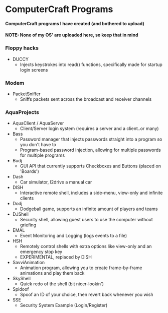 # ComputerCraft Programs
#### ComputerCraft programs I have created (and bothered to upload)
#### NOTE: None of my OS' are uploaded here, so keep that in mind

### Floppy hacks
- DUCCY
  - Injects keystrokes into read() functions, specifically made for startup login screens

### Modem
- PacketSniffer
  - Sniffs packets sent across the broadcast and receiver channels

### AquaProjects
- AquaClient / AquaServer
  - Client/Server login system (requires a server and a client..or many)
- Bass
  - Password manager that injects passwords straight into a program so you don't have to
  - Program-based password injection, allowing for multiple passwords for multiple programs
- Budj
  - GUI API that currently supports Checkboxes and Buttons (placed on 'Boards')
- Dash
  - Car simulator, l2drive a manual car
- DISH
  - Interactive remote shell, includes a side-menu, view-only and infinite clients
- Dodj
  - Dodgeball game, supports an infinite amount of players and teams
- DJShell
  - Security shell, allowing guest users to use the computer without griefing
- EMAL
  - Event Monitoring and Logging (logs events to a file)
- HSH
  - Remotely control shells with extra options like view-only and an emergency stop key
  - EXPERIMENTAL, replaced by DISH
- SavviAnimation
  - Animation program, allowing you to create frame-by-frame animations and play them back
- SkyShell
  - Quick redo of the shell (bit nicer-lookin')
- Spidoof
  - Spoof an ID of your choice, then revert back whenever you wish
- SSE
  - Security System Example (Login/Register)
